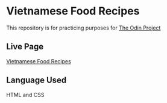 # Vietnamese Food Recipes
This repository is for practicing purposes for [The Odin Project](https://www.theodinproject.com/)

## Live Page

[Vietnamese Food Recipes](https://kimpham301.github.io/odin-recipes/)

## Language Used

HTML and CSS

